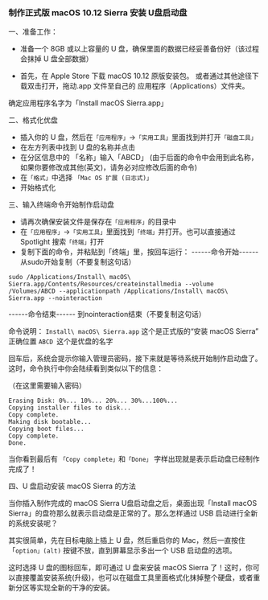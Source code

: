 ### 制作正式版 macOS 10.12 Sierra 安装 U盘启动盘
一、准备工作：

* 准备一个 8GB 或以上容量的 U 盘，确保里面的数据已经妥善备份好（该过程会抹掉 U 盘全部数据）

* 首先，在 Apple Store 下载 macOS 10.12 原版安装包。
或者通过其他途径下载双击打开，拖动.app 文件至自己的 应用程序（Applications）文件夹。

确定应用程序名字为「Install macOS Sierra.app」

二、格式化优盘
* 插入你的 U 盘，然后在`「应用程序」`->`「实用工具」`里面找到并打开`「磁盘工具」`
* 在左方列表中找到 U 盘的名称并点击
* 在分区信息中的 「名称」输入「ABCD」 (由于后面的命令中会用到此名称，如果你要修改成其他(英文)，请务必对应修改后面的命令)
* 在`「格式」`中选择 `「Mac OS 扩展 (日志式)」`
* 开始格式化


三、输入终端命令开始制作启动盘
* 请再次确保安装文件是保存在`「应用程序」`的目录中
* 在`「应用程序」`->`「实用工具」`里面找到`「终端」`并打开。也可以直接通过 Spotlight 搜索`「终端」`打开
* 复制下面的命令，并粘贴到「终端」里，按回车运行：
------命令开始------ 从sudo开始复制（不要复制这句话）

```
sudo /Applications/Install\ macOS\ Sierra.app/Contents/Resources/createinstallmedia --volume /Volumes/ABCD --applicationpath /Applications/Install\ macOS\ Sierra.app --nointeraction
```
------命令结束------ 到nointeraction结束（不要复制这句话）

命令说明：
`Install\ macOS\ Sierra.app` 这个是正式版的“安装 macOS Sierra” 正确位置
`ABCD `这个是优盘的名字


回车后，系统会提示你输入管理员密码，接下来就是等待系统开始制作启动盘了。这时，命令执行中你会陆续看到类似以下的信息：
 

（在这里需要输入密码）
```
Erasing Disk: 0%... 10%... 20%... 30%...100%...
Copying installer files to disk...
Copy complete.
Making disk bootable...
Copying boot files...
Copy complete.
Done.
```

当你看到最后有 `「Copy complete」`和`「Done」` 字样出现就是表示启动盘已经制作完成了！
 

四、U 盘启动安装 macOS Sierra 的方法


当你插入制作完成的 macOS Sierra U盘启动盘之后，桌面出现「Install macOS Sierra」的盘符那么就表示启动盘是正常的了。那么怎样通过 USB 启动进行全新的系统安装呢？


其实很简单，先在目标电脑上插上 U 盘，然后重启你的 Mac，然后一直按住「`option」(alt)` 按键不放，直到屏幕显示多出一个 USB 启动盘的选项。


这时选择 U 盘的图标回车，即可通过 U 盘来安装 macOS Sierra 了！这时，你可以直接覆盖安装系统(升级)，也可以在磁盘工具里面格式化抹掉整个硬盘，或者重新分区等实现全新的干净的安装。



